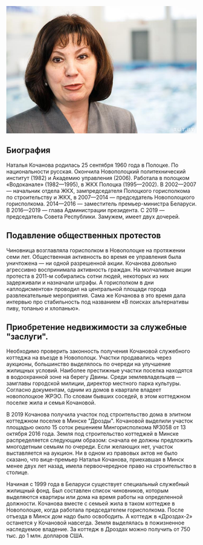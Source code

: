 ![](Кочанова_Наталья.jpg)

## Биография

Наталья Кочанова родилась 25 сентября 1960 года в Полоцке. По национальности русская. Окончила Новополоцкий политехнический институт (1982) и Академию управления (2006). Работала в полоцком «Водоканале» (1982—1995), в ЖКХ Полоцка (1995—2002). В 2002—2007 — начальник отдела ЖКХ, зампредседателя Полоцкого горисполкома по строительству и ЖКХ, в 2007—2014 — председатель Новополоцкого горисполкома. 2014—2016 — заместитель премьер-министра Беларуси. В 2016—2019 — глава Администрации президента. С 2019 — председатель Совета Республики. Замужем, имеет двух дочерей.

## Подавление общественных протестов

Чиновница возглавляла горисполком в Новополоцке на протяжении семи лет. 
Общественная активность во время ее управления была уничтожена — ни одной разрешенной акции. 
Кочанова довольно агрессивно воспринимала активность граждан.
На молчаливые акции протеста в 2011-м собирались сотни людей, некоторых из них задерживали и назначали штрафы. 
А горисполком в дни «аплодисментов» проводил на центральной площади города развлекательные мероприятия. 
Сама же Кочанова в это время дала интервью про стабильность под названием «В поисках альтернативы пиву, топанью и хлопанью».

## Приобретение недвижимости за служебные "заслуги".

Необходимо проверить законность получения Кочановой служебного коттеджа на въезде в Новополоцк.
Участки продавались через аукционы, большинство выделялось по очереди на улучшение жилищных условий. 
Наиболее престижные участки поселка находятся в водоохранной зоне на берегу Двины. 
Среди землевладельцев — замглавы городской милиции, директор местного парка культуры. 
Согласно документам, одним из домов в квартале владеет новополоцкое ЖРЭО. 
По словам бывших соседей, в этом коттеджном поселке жила и семья Кочановой.

В 2019 Кочанова получила участок под строительство дома в элитном коттеджном поселке в Минске "Дрозды".
Кочановой выделили участок площадью около 15 соток решением Мингорисполкома №3058 от 13 октября 2016 года.
Земля под строительство коттеджей в Минске распределяется следующим образом:
сначала ее должны предложить многодетным семьям по очереди.
Если желающих нет, участок выставляется на аукцион.
Ни в одном из правовых актов не было сказано, что вице-премьер Наталья Кочанова, приехавшая в Минск менее двух лет назад, 
имела первоочередное право на строительство в столице.

Начиная с 1999 года в Беларуси существует специальный служебный жилищный фонд. 
Был составлен список чиновников, которым выделяются квартиры или дома на время работы на определенной должности.
Кочанова вместе с семьей жила в таком коттедже в Новополоцке, когда работала председателем горисполкома.
После отъезда в Минск дом надо было освободить.
А коттедж в «Дроздах-2» останется у Кочановой навсегда. Земля выделялась в пожизненное наследуемое владение.
За коттедж в Дроздах можно получить от 750 тыс. до 1 млн. долларов США.

